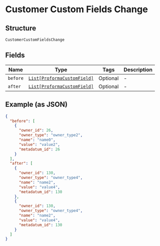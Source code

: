 
# Customer Custom Fields Change

## Structure

`CustomerCustomFieldsChange`

## Fields

| Name | Type | Tags | Description |
|  --- | --- | --- | --- |
| `before` | [`List[ProformaCustomField]`](../../doc/models/proforma-custom-field.md) | Optional | - |
| `after` | [`List[ProformaCustomField]`](../../doc/models/proforma-custom-field.md) | Optional | - |

## Example (as JSON)

```json
{
  "before": [
    {
      "owner_id": 26,
      "owner_type": "owner_type2",
      "name": "name0",
      "value": "value2",
      "metadatum_id": 26
    }
  ],
  "after": [
    {
      "owner_id": 130,
      "owner_type": "owner_type4",
      "name": "name2",
      "value": "value4",
      "metadatum_id": 130
    },
    {
      "owner_id": 130,
      "owner_type": "owner_type4",
      "name": "name2",
      "value": "value4",
      "metadatum_id": 130
    }
  ]
}
```

